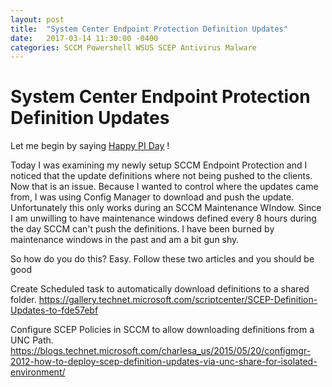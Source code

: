 ```yaml
---
layout: post
title:  "System Center Endpoint Protection Definition Updates"
date:   2017-03-14 11:30:00 -0400
categories: SCCM Powershell WSUS SCEP Antivirus Malware
---
```

# System Center Endpoint Protection Definition Updates #

Let me begin by saying [Happy PI Day](https://en.wikipedia.org/wiki/Pi_Day) !

Today I was examining my newly setup SCCM Endpoint Protection and I noticed that the update definitions where not being pushed to the clients.  Now that is an issue. Because I wanted to control where the updates came from, I was using Config Manager to download and push the update.  Unfortunately this only works during an SCCM Maintenance WIndow.  Since I am unwilling to have maintenance windows defined every 8 hours during the day SCCM can't push the definitions.  I have been burned by maintenance windows in the past and am a bit gun shy.

So how do you do this?  Easy.  Follow these two articles and you should be good

Create Scheduled task to automatically download definitions to a shared folder. <https://gallery.technet.microsoft.com/scriptcenter/SCEP-Definition-Updates-to-fde57ebf> 

Configure SCEP Policies in SCCM to allow downloading definitions from a UNC Path. <https://blogs.technet.microsoft.com/charlesa_us/2015/05/20/configmgr-2012-how-to-deploy-scep-definition-updates-via-unc-share-for-isolated-environment/>